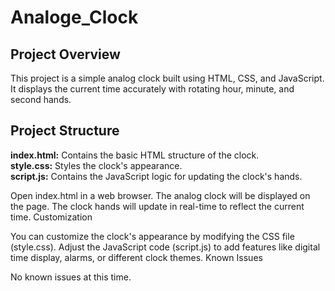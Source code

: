# Analoge_Clock

<h2>Project Overview</h2>

This project is a simple analog clock built using HTML, CSS, and JavaScript. It displays the current time accurately with rotating hour, minute, and second hands.

<h2>Project Structure</h2>

<strong>index.html:</strong> Contains the basic HTML structure of the clock.<br>
<strong>style.css:</strong> Styles the clock's appearance.<br>
<strong>script.js:</strong> Contains the JavaScript logic for updating the clock's hands.

Open index.html in a web browser.
The analog clock will be displayed on the page.
The clock hands will update in real-time to reflect the current time.
Customization

You can customize the clock's appearance by modifying the CSS file (style.css).
Adjust the JavaScript code (script.js) to add features like digital time display, alarms, or different clock themes.
Known Issues

No known issues at this time.
